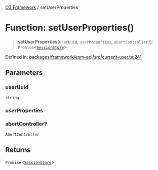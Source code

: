 [O3 Framework](../API.md) / setUserProperties

# Function: setUserProperties()

> **setUserProperties**(`userUuid`, `userProperties`, `abortController?`): `Promise`\<[`SessionStore`](../type-aliases/SessionStore.md)\>

Defined in: [packages/framework/esm-api/src/current-user.ts:241](https://github.com/openmrs/openmrs-esm-core/blob/85cde3ce59cd3d29230c98040a3f53525e808725/packages/framework/esm-api/src/current-user.ts#L241)

## Parameters

### userUuid

`string`

### userProperties

### abortController?

`AbortController`

## Returns

`Promise`\<[`SessionStore`](../type-aliases/SessionStore.md)\>
